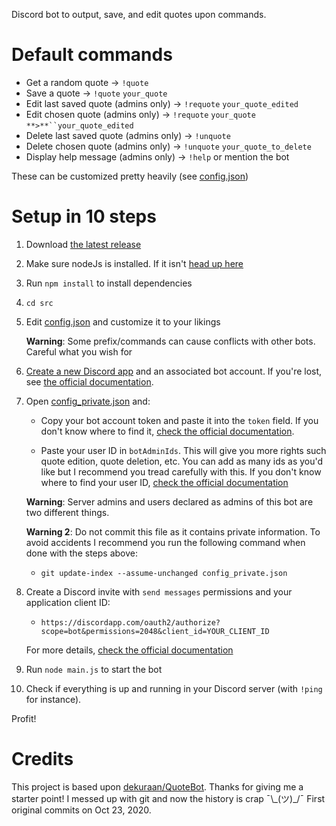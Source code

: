 Discord bot to output, save, and edit quotes upon commands.

# Default commands

-   Get a random quote → `!quote`
-   Save a quote → `!quote` `your_quote`
-   Edit last saved quote (admins only) → `!requote` `your_quote_edited`
-   Edit chosen quote (admins only) → `!requote` `your_quote` `**>**``your_quote_edited`
-   Delete last saved quote (admins only) → `!unquote`
-   Delete chosen quote (admins only) → `!unquote` `your_quote_to_delete`
-   Display help message (admins only) → `!help` or mention the bot

These can be customized pretty heavily (see [config.json](config.json))

# Setup in 10 steps

1.  Download [the latest release](https://github.com/r4dixx/QuoteBot/releases)

2.  Make sure nodeJs is installed. If it isn't [head up here](https://nodejs.org/en/download/package-manager/)

3.  Run `npm install` to install dependencies

4.  `cd src`

5.  Edit [config.json](src/config.json) and customize it to your likings

    **Warning**: Some prefix/commands can cause conflicts with other bots. Careful what you wish for

6.  [Create a new Discord app](https://discordapp.com/developers/applications/me) and an associated bot account. If you're lost, see [the official documentation](https://discordjs.guide/preparations/setting-up-a-bot-application.html).

7.  Open [config_private.json](src/config_private.json) and:

    -   Copy your bot account token and paste it into the `token` field. If you don't know where to find it, [check the official documentation](https://discordjs.guide/preparations/setting-up-a-bot-application.html#your-token).

    -   Paste your user ID in `botAdminIds`. This will give you more rights such quote edition, quote deletion, etc. You can add as many ids as you'd like but I recommend you tread carefully with this. If you don't know where to find your user ID, [check the official documentation](https://support.discordapp.com/hc/articles/206346498)

    **Warning**: Server admins and users declared as admins of this bot are two different things.

    **Warning 2**: Do not commit this file as it contains private information. To avoid accidents I recommend you run the following command when done with the steps above:

    -   `git update-index --assume-unchanged config_private.json`

8.  Create a Discord invite with `send messages` permissions and your application client ID:

    -   `https://discordapp.com/oauth2/authorize?scope=bot&permissions=2048&client_id=YOUR_CLIENT_ID`

    For more details, [check the official documentation](https://discordjs.guide/preparations/adding-your-bot-to-servers.html)

9.  Run `node main.js` to start the bot

10. Check if everything is up and running in your Discord server (with `!ping` for instance).

Profit!

# Credits

This project is based upon [dekuraan/QuoteBot](https://github.com/dekuraan/QuoteBot). Thanks for giving me a starter point! I messed up with git and now the history is crap ¯\\\_(ツ)\_/¯ First original commits on Oct 23, 2020.
